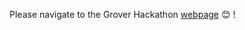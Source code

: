 Please navigate to the Grover Hackathon [webpage](http://workshops.devcongalaxy.io/#/workshops/grover?repo=vivienlonde%2Fmy-workshops%2Fmaster%2Fgrover&step=3&WT.mc_id=javascript-0000-yolasors&ocid=AID3030268) 😊 ! 